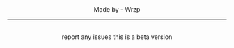 <html>
  <head>
  </head>
  <body style="text-align: center;">
    Made by - Wrzp<hr><br>report any issues this is a beta version
  </body>
</html>
